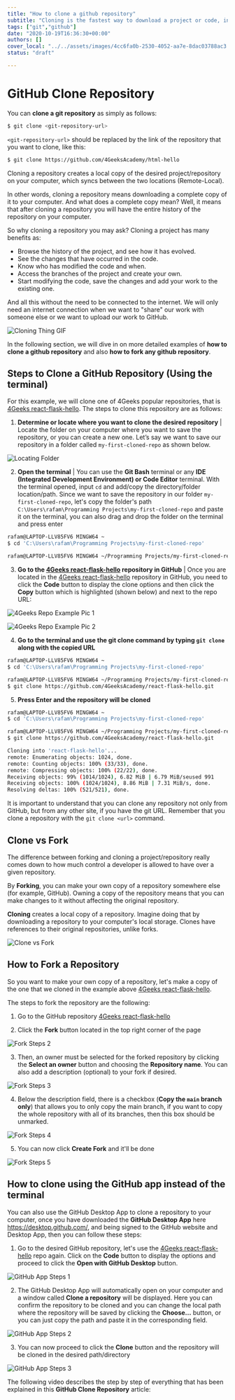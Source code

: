 ```yaml
---
title: "How to clone a github repository"
subtitle: "Cloning is the fastest way to download a project or code, in this lessons we will explain how to clone and the difference it has with forking"
tags: ["git","github"]
date: "2020-10-19T16:36:30+00:00"
authors: []
cover_local: "../../assets/images/4cc6fa0b-2530-4052-aa7e-8dac03788ac3.png"
status: "draft"

---
```


# GitHub Clone Repository
You can **clone a git repository** as simply as follows:

```bash session
$ git clone <git-repository-url>
```
`<git-repository-url>` should be replaced by the link of the repository that you want to clone, like this: 

```bash
$ git clone https://github.com/4GeeksAcademy/html-hello
```

Cloning a repository creates a local copy of the desired project/repository on your computer, which syncs between the two locations (Remote-Local).

In other words, cloning a repository means downloading a complete copy of it to your computer. And what does a complete copy mean? Well, it means that after cloning a repository you will have the entire history of the repository on your computer.

So why cloning a repository you may ask? Cloning a project has many benefits as:

- Browse the history of the project, and see how it has evolved.
- See the changes that have occurred in the code.
- Know who has modified the code and when.
- Access the branches of the project and create your own.
- Start modifying the code, save the changes and add your work to the existing one.  

And all this without the need to be connected to the internet. We will only need an internet connection when we want to "share" our work with someone else or we want to upload our work to GitHub. 
  

![Cloning Thing GIF](https://c.tenor.com/AQM9IEdO0K8AAAAd/clone.gif)

In the following section, we will dive in on more detailed examples of **how to clone a github repository** and also **how to fork any github repository**.

## Steps to Clone a GitHub Repository (Using the terminal)
For this example, we will clone one of 4Geeks popular repositories, that is [4Geeks react-flask-hello](https://github.com/4GeeksAcademy/react-flask-hello). The steps to clone this repository are as follows:

1. **Determine or locate where you want to clone the desired repository** |
Locate the folder on your computer where you want to save the repository, or you can create a new one. Let’s say we want to save our repository in a folder called `my-first-cloned-repo` as shown below.

![Locating Folder](https://i.imgur.com/lAV0nLj.jpg)

2. **Open the terminal** |
You can use the **Git Bash** terminal or any **IDE (Integrated Development Environment) or Code Editor** terminal. With the terminal opened, input `cd` and add/copy the directory/folder location/path. Since we want to save the repository in our folder `my-first-cloned-repo`, let's copy the folder's path `C:\Users\rafam\Programming Projects\my-first-cloned-repo` and paste it on the terminal, you can also drag and drop the folder on the terminal and press enter

```bash session
rafam@LAPTOP-LLV85FV6 MINGW64 ~
$ cd 'C:\Users\rafam\Programming Projects\my-first-cloned-repo'

rafam@LAPTOP-LLV85FV6 MINGW64 ~/Programming Projects/my-first-cloned-repo
```
3. **Go to the [4Geeks react-flask-hello](https://github.com/4GeeksAcademy/react-flask-hello) repository in GitHub** |
Once you are located in the [4Geeks react-flask-hello](https://github.com/4GeeksAcademy/react-flask-hello) repository in GitHub, you need to click the **Code** button to display the clone options and then click the **Copy** button which is highlighted (shown below) and next to the repo URL:

![4Geeks Repo Example Pic 1](https://i.imgur.com/xu3Psl0.png)

![4Geeks Repo Example Pic 2](https://i.imgur.com/QPEPsZE.png)

4. **Go to the terminal and use the git clone command by typing `git clone` along with the copied URL**

```bash session
rafam@LAPTOP-LLV85FV6 MINGW64 ~
$ cd 'C:\Users\rafam\Programming Projects\my-first-cloned-repo'

rafam@LAPTOP-LLV85FV6 MINGW64 ~/Programming Projects/my-first-cloned-repo
$ git clone https://github.com/4GeeksAcademy/react-flask-hello.git
```

5. **Press Enter and the repository will be cloned**
```bash session
rafam@LAPTOP-LLV85FV6 MINGW64 ~
$ cd 'C:\Users\rafam\Programming Projects\my-first-cloned-repo'

rafam@LAPTOP-LLV85FV6 MINGW64 ~/Programming Projects/my-first-cloned-repo
$ git clone https://github.com/4GeeksAcademy/react-flask-hello.git 

Cloning into 'react-flask-hello'...
remote: Enumerating objects: 1024, done.
remote: Counting objects: 100% (33/33), done.
remote: Compressing objects: 100% (22/22), done.
Receiving objects: 99% (1014/1024), 6.82 MiB | 6.79 MiB/seused 991
Receiving objects: 100% (1024/1024), 8.86 MiB | 7.31 MiB/s, done.
Resolving deltas: 100% (521/521), done.
```

  

It is important to understand that you can clone any repository not only from GitHub, but from any other site, if you have the git URL. Remember that you clone a repository with the `git clone <url>` command.

  

## Clone vs Fork

  

The difference between forking and cloning a project/repository really comes down to how much control a developer is allowed to have over a given repository.

  

By **Forking**, you can make your own copy of a repository somewhere else (for example, GitHub). Owning a copy of the repository means that you can make changes to it without affecting the original repository.

  

**Cloning** creates a local copy of a repository. Imagine doing that by downloading a repository to your computer's local storage. Clones have references to their original repositories, unlike forks.

  

![Clone vs Fork](https://i.imgur.com/eSN0n99.jpg)

  

## How to Fork a Repository

  

So you want to make your own copy of a repository, let's make a copy of the one that we cloned in the example above [4Geeks react-flask-hello](https://github.com/4GeeksAcademy/react-flask-hello).

  

The steps to fork the repository are the following:

  

1. Go to the GitHub repository [4Geeks react-flask-hello](https://github.com/4GeeksAcademy/react-flask-hello)

2. Click the **Fork** button located in the top right corner of the page

  

![Fork Steps 2](https://i.imgur.com/0qzfYg0.png)

  

3. Then, an owner must be selected for the forked repository by clicking the **Select an owner** button and choosing the **Repository name**. You can also add a description (optional) to your fork if desired.

  

![Fork Steps 3](https://imgur.com/4gqX7LM.png)

  

4. Below the description field, there is a checkbox (**Copy the `main` branch only**) that allows you to only copy the main branch, if you want to copy the whole repository with all of its branches, then this box should be unmarked.

![Fork Steps 4](https://imgur.com/8CRRVxR.png)

  

5. You can now click **Create Fork** and it'll be done

  

![Fork Steps 5](https://i.imgur.com/sm1x81i.png)

  

## How to clone using the GitHub app instead of the terminal

  

You can also use the GitHub Desktop App to clone a repository to your computer, once you have downloaded the **GitHub Desktop App** here https://desktop.github.com/, and being signed to the GitHub website and Desktop App, then you can follow these steps:

1. Go to the desired GitHub repository, let's use the [4Geeks react-flask-hello](https://github.com/4GeeksAcademy/react-flask-hello) repo again. Click on the **Code** button to display the options and proceed to click the **Open with GitHub Desktop** button.

  

![GitHub App Steps 1](https://i.imgur.com/KPFvgCO.png)

  

2. The GitHub Desktop App will automatically open on your computer and a window called **Clone a repository** will be displayed. Here you can confirm the repository to be cloned and you can change the local path where the repository will be saved by clicking the **Choose...** button, or you can just copy the path and paste it in the corresponding field.

  

![GitHub App Steps 2](https://i.imgur.com/mMS54sJ.png)

  

3. You can now proceed to click the **Clone** button and the repository will be cloned in the desired path/directory

  

![GitHub App Steps 3](https://i.imgur.com/UVc92fA.png)

  

The following video describes the step by step of everything that has been explained in this **GitHub Clone Repository** article:
